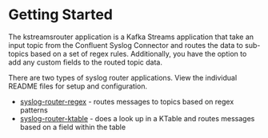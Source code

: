 # Getting Started

The kstreamsrouter application is a Kafka Streams application that take an input topic from the 
Confluent Syslog Connector and routes the data to sub-topics based on a set of regex rules.
Additionally, you have the option to add any custom fields to the routed topic data.

There are two types of syslog router applications. View the individual README files for setup and configuration.

* [syslog-router-regex](/syslog-router-regex) - routes messages to topics based on regex patterns
* [syslog-router-ktable](/syslog-router-ktable) - does a look up in a KTable and routes messages based on a field within the table